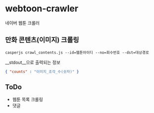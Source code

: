 # webtoon-crawler
네이버 웹툰 크롤러


만화 콘텐츠(이미지) 크롤링
----
```shell
casperjs crawl_contents.js --id=웹툰아이디 --no=회수번호 --dst=대상경로
```
__stdout__으로 출력되는 정보
```json
{ "counts" : "이미지_조각_수(숫자)" }
```


ToDo
----
* 웹툰 목록 크롤링
* 댓글
